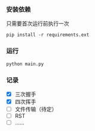 ### 安装依赖
只需要首次运行前执行一次
```shell
pip install -r requirements.ext
```

### 运行
```shell
python main.py
```

### 记录
- [x] 三次握手
- [x] 四次挥手
- [ ] 文件传输（待定）
- [ ] RST
- [ ] ……